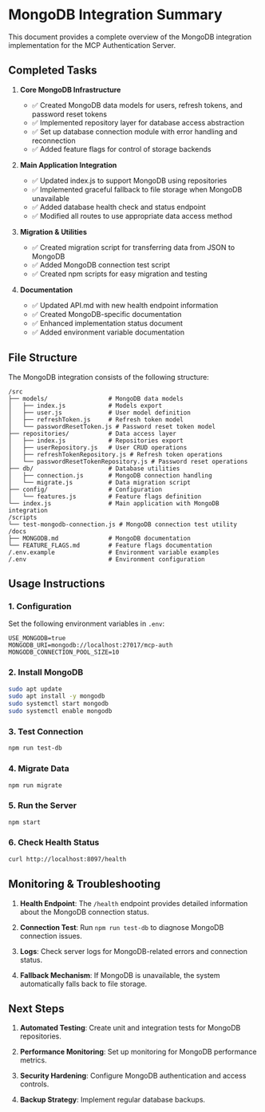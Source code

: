 # MongoDB Integration Summary

This document provides a complete overview of the MongoDB integration implementation for the MCP Authentication Server.

## Completed Tasks

1. **Core MongoDB Infrastructure**
   - ✅ Created MongoDB data models for users, refresh tokens, and password reset tokens
   - ✅ Implemented repository layer for database access abstraction
   - ✅ Set up database connection module with error handling and reconnection
   - ✅ Added feature flags for control of storage backends

2. **Main Application Integration**
   - ✅ Updated index.js to support MongoDB using repositories
   - ✅ Implemented graceful fallback to file storage when MongoDB unavailable
   - ✅ Added database health check and status endpoint
   - ✅ Modified all routes to use appropriate data access method

3. **Migration & Utilities**
   - ✅ Created migration script for transferring data from JSON to MongoDB
   - ✅ Added MongoDB connection test script
   - ✅ Created npm scripts for easy migration and testing

4. **Documentation**
   - ✅ Updated API.md with new health endpoint information
   - ✅ Created MongoDB-specific documentation
   - ✅ Enhanced implementation status document
   - ✅ Added environment variable documentation

## File Structure

The MongoDB integration consists of the following structure:

```
/src
├── models/                 # MongoDB data models
│   ├── index.js            # Models export
│   ├── user.js             # User model definition
│   ├── refreshToken.js     # Refresh token model
│   └── passwordResetToken.js # Password reset token model
├── repositories/           # Data access layer
│   ├── index.js            # Repositories export
│   ├── userRepository.js   # User CRUD operations
│   ├── refreshTokenRepository.js # Refresh token operations
│   └── passwordResetTokenRepository.js # Password reset operations
├── db/                     # Database utilities
│   ├── connection.js       # MongoDB connection handling
│   └── migrate.js          # Data migration script
├── config/                 # Configuration
│   └── features.js         # Feature flags definition
└── index.js                # Main application with MongoDB integration
/scripts
└── test-mongodb-connection.js # MongoDB connection test utility
/docs
├── MONGODB.md              # MongoDB documentation
└── FEATURE_FLAGS.md        # Feature flags documentation
/.env.example               # Environment variable examples
/.env                       # Environment configuration
```

## Usage Instructions

### 1. Configuration

Set the following environment variables in `.env`:

```
USE_MONGODB=true
MONGODB_URI=mongodb://localhost:27017/mcp-auth
MONGODB_CONNECTION_POOL_SIZE=10
```

### 2. Install MongoDB

```bash
sudo apt update
sudo apt install -y mongodb
sudo systemctl start mongodb
sudo systemctl enable mongodb
```

### 3. Test Connection

```bash
npm run test-db
```

### 4. Migrate Data

```bash
npm run migrate
```

### 5. Run the Server

```bash
npm start
```

### 6. Check Health Status

```bash
curl http://localhost:8097/health
```

## Monitoring & Troubleshooting

1. **Health Endpoint**: The `/health` endpoint provides detailed information about the MongoDB connection status.

2. **Connection Test**: Run `npm run test-db` to diagnose MongoDB connection issues.

3. **Logs**: Check server logs for MongoDB-related errors and connection status.

4. **Fallback Mechanism**: If MongoDB is unavailable, the system automatically falls back to file storage.

## Next Steps

1. **Automated Testing**: Create unit and integration tests for MongoDB repositories.

2. **Performance Monitoring**: Set up monitoring for MongoDB performance metrics.

3. **Security Hardening**: Configure MongoDB authentication and access controls.

4. **Backup Strategy**: Implement regular database backups.

